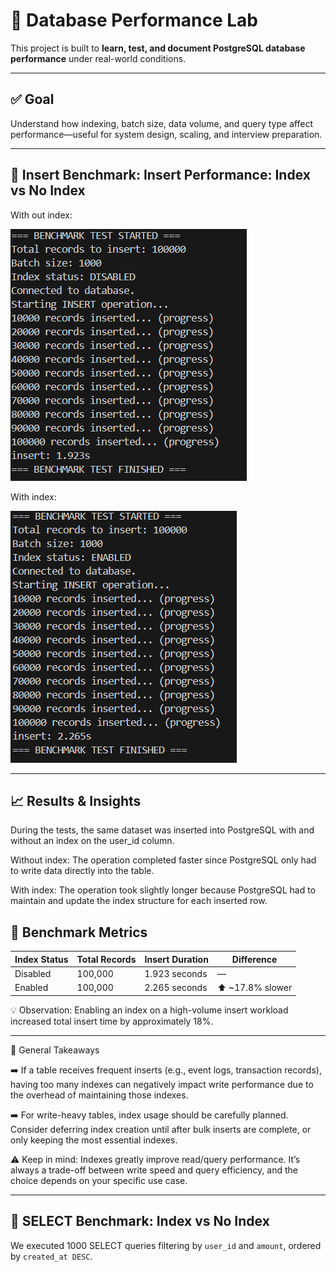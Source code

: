 # 🧪 Database Performance Lab

This project is built to **learn, test, and document PostgreSQL database performance** under real-world conditions.

---

## ✅ Goal

Understand how indexing, batch size, data volume, and query type affect performance—useful for system design, scaling, and interview preparation.

---

## 🔎 Insert Benchmark: Insert Performance: Index vs No Index

With out index:

![benchmark](./benchmark_screenshots/insert_wo_index.PNG)

With index:

![benchmark](./benchmark_screenshots/insert_w_index.PNG)

---

## 📈 Results & Insights
During the tests, the same dataset was inserted into PostgreSQL with and without an index on the user_id column.

Without index: The operation completed faster since PostgreSQL only had to write data directly into the table.

With index: The operation took slightly longer because PostgreSQL had to maintain and update the index structure for each inserted row.

## 🧪 Benchmark Metrics
| Index Status | Total Records | Insert Duration | Difference        |
| ------------ | ------------- | --------------- | ----------------- |
| Disabled     | 100,000       | 1.923 seconds   | —                 |
| Enabled      | 100,000       | 2.265 seconds   | ⬆️ \~17.8% slower |

💡 Observation: Enabling an index on a high-volume insert workload increased total insert time by approximately 18%.

---

🧠 General Takeaways

➡️ If a table receives frequent inserts (e.g., event logs, transaction records), having too many indexes can negatively impact write performance due to the overhead of maintaining those indexes.

➡️ For write-heavy tables, index usage should be carefully planned. Consider deferring index creation until after bulk inserts are complete, or only keeping the most essential indexes.

⚠️ Keep in mind: Indexes greatly improve read/query performance. It’s always a trade-off between write speed and query efficiency, and the choice depends on your specific use case.

---

## 🔎 SELECT Benchmark: Index vs No Index

We executed 1000 SELECT queries filtering by `user_id` and `amount`, ordered by `created_at DESC`.
